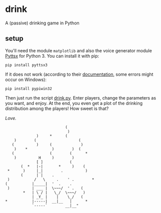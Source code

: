 # drink

A (passive) drinking game in Python

## setup

You'll need the module `matplotlib` and also the voice generator module  [Pyttsx](https://pypi.org/project/pyttsx3/) for Python 3. You can install it with pip:

    pip install pyttsx3

If it does not work (according to their [documentation](https://pyttsx3.readthedocs.io/en/latest/), some errors might occur on Windows):

    pip install pypiwin32

Then just run the script [drink.py](drink.py). Enter players, change the parameters as you want, and enjoy. At the end, you even get a plot of the drinking distribution among the players! How sweet is that?

*Love.*

                               (
                                )   
                  )     *      (
        )        (                   (
       (          )     (             )
        )    *           )        )  (
       (                (        (      *
        )          H     )        )
                  [ ]            (
           (  *   |-|       *     )    (
     *      )     |_|        .          )
           (      | |    .  
     )           /   \     .    ' .        *
    (           |_____|  '  .    .  
     )          | ___ |  \~~~/  ' .   (
            *   | \ / |   \_/  \~~~/   )
                | _Y_ |    |    \_/   (
    *           |-----|  __|__   |      *
                `-----`        __|__"

